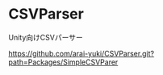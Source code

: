 # CSVParser
Unity向けCSVパーサー

https://github.com/arai-yuki/CSVParser.git?path=Packages/SimpleCSVParer
